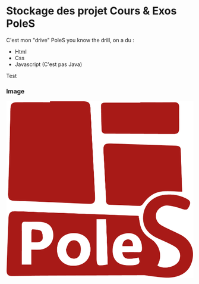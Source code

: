 # Stockage des projet Cours & Exos PoleS

C'est mon "drive" PoleS you know the drill, on a du :
- Html
- Css
- Javascript (C'est pas Java)

Test

### Image

![Logo PoleS](Img/poles-logo.png)